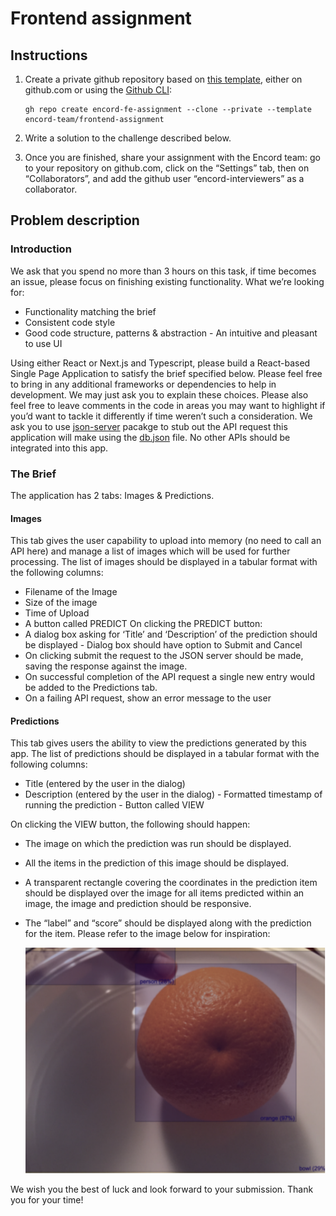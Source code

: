 # Frontend assignment

## Instructions

1. Create a private github repository based on [this template](https://github.com/encord-team/frontend-assignment), either on github.com or using the [Github CLI](https://cli.github.com/):

   ```
   gh repo create encord-fe-assignment --clone --private --template encord-team/frontend-assignment
   ```

1. Write a solution to the challenge described below.

1. Once you are finished, share your assignment with the Encord team: go to your repository on github.com, click on the “Settings” tab, then on “Collaborators”, and add the github user “encord-interviewers” as a collaborator.

## Problem description

### Introduction

We ask that you spend no more than 3 hours on this task, if time becomes an issue, please focus on finishing existing functionality. What we’re looking for:

- Functionality matching the brief
- Consistent code style
- Good code structure, patterns & abstraction - An intuitive and pleasant to use UI

Using either React or Next.js and Typescript, please build a React-based Single Page Application to satisfy the brief specified below. Please feel free to bring in any additional frameworks or dependencies to help in development. We may just ask you to explain these choices. Please also feel free to leave comments in the code in areas you may want to highlight if you’d want to tackle it differently if time weren’t such a consideration.
We ask you to use [json-server](https://www.npmjs.com/package/json-server) pacakge to stub out the API request this application will make using the [db.json](./assets/db.json) file. No other APIs should be integrated into this app.

### The Brief

The application has 2 tabs: Images & Predictions.

#### Images

This tab gives the user capability to upload into memory (no need to call an API here) and manage a list of images which will be used for further processing. The list of images should be displayed in a tabular format with the following columns:

- Filename of the Image
- Size of the image
- Time of Upload
- A button called PREDICT
  On clicking the PREDICT button:
- A dialog box asking for ‘Title’ and ‘Description’ of the prediction should be displayed - Dialog box should have option to Submit and Cancel
- On clicking submit the request to the JSON server should be made, saving the response
  against the image.
- On successful completion of the API request a single new entry would be added to the
  Predictions tab.
- On a failing API request, show an error message to the user

#### Predictions

This tab gives users the ability to view the predictions generated by this app. The list of predictions should be displayed in a tabular format with the following columns:

- Title (entered by the user in the dialog)
- Description (entered by the user in the dialog) - Formatted timestamp of running the prediction - Button called VIEW

On clicking the VIEW button, the following should happen:

- The image on which the prediction was run should be displayed.
- All the items in the prediction of this image should be displayed.
- A transparent rectangle covering the coordinates in the prediction item should be displayed
  over the image for all items predicted within an image, the image and prediction should be
  responsive.
- The “label” and “score” should be displayed along with the prediction for the item. Please
  refer to the image below for inspiration:

  <img src="./assets/prediction-tab-example.png" width="500px" >

We wish you the best of luck and look forward to your submission. Thank you for your time!
